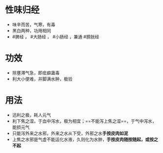 # 性味归经
- 味辛而苦，气寒，有毒
- 黑白两种，功用相同
- #脾经 ， #大肠经 ， #小肠经 ，兼通 #膀胱经 
# 功效
- 除壅滞气急，即痃癖蛊毒
- 利大小便难，并脚满水肿，极验
# 用法
- 迅利之极，耗人元气
- 利下焦之湿，于血中泻水，极为相宜；==不能泻上焦之湿==，于气中泻水，能损元气
- 只能泻外来之水邪，外来之水从下受，外邪之水**手按皮肉如泥**
- 上焦之水邪是气虚不能运化水液，久则化为水肿，**手按皮肉随按随起，或按之不起**